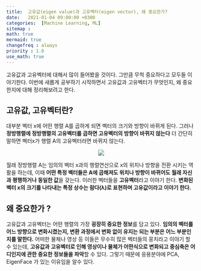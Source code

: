```yaml
---
title:  고유값(eigen value)과 고유벡터(eigen vector), 왜 중요한가?
date:   2021-01-04 09:00:00 +0300
categories:  [Machine Learning, ML]
sitemap :
math: true
mermaid: true
changefreq : always
priority : 1.0
use_math: true
---
```



고유값과 고유벡터에 대해서 많이 들어봤을 것이다. 그만큼 무척 중요하다고 모두들 이야기한다. 이번에 새롭게 공부하기 시작하면서 고유값과 고유벡터가 무엇인지, 왜 중요한지에 대해 정리해보려고 한다.

## 고유값, 고유벡터란?  

대부분 벡터 x에 어떤 행렬 A를 곱하게 되면 벡터의 크기와 방향이 바뀌게 된다. 그러나 **정방행렬에 정방행렬의 고유벡터를 곱하면 고유벡터의 방향이 바뀌지 않는다** 더 간단히 말하면 벡터x가 행렬 A의 고유벡터라면 바뀌지 않는다.

<center><img src="../../assets/images/eigen01.jpg"  ></center>

월래 정방행렬 A는 임의의 벡터 x과의 행렬연산으로 x의 위치나 방향을 전환 시키는 역활을 하는데, 이때 **어떤 특정 벡터들은 A에 곱해져도 위치나 방향이 바뀌어도 월래 자신과 평행하거나 동일한 값**을 갖는다. 이러한 벡터들을 **고유벡터**라고 이야기 한다.  **변화된 벡터 x의 크기를 나타내는 특정 상수는 람다(λ)로 표현하며 고유값이라고 이야기 한다.**  

## 왜 중요한가 ?

고유값과 고유벡터는 어떤 행렬의 가장 **굉장히 중요한 정보**를 담고 있다. **임의의 벡터를 어느 방향으로 변화시켰는지, 변환 과정에서 변화 없이 유지는 되는 부분은 어느 부분인지를 말한다.** 어떠한 물체나 영상 등 이들은 무수히 많은 벡터들의 뭉치라고 이야기 할 수 있는데, **고유값과 고유벡터로 인해 영상이나 물체가 어떤식으로 변화되고 중심축은 어디인지에 관한 중요한 정보들을 파악**할 수 있다. 그렇기 때문에 응용분야에 PCA, EigenFace 가 있는 이유임을 알수 있다. 